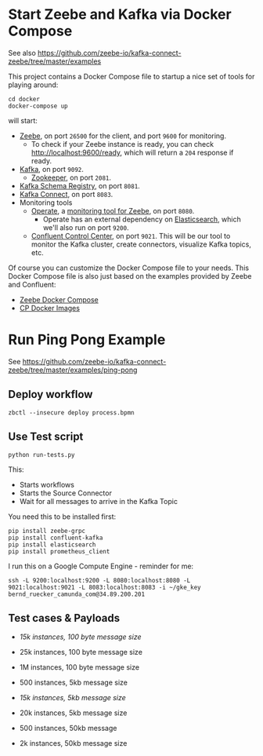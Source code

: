 

# Start Zeebe and Kafka via Docker Compose

See also https://github.com/zeebe-io/kafka-connect-zeebe/tree/master/examples

This project contains a Docker Compose file to startup a nice set of tools for playing around:

```shell
cd docker
docker-compose up
```

will start:

- [Zeebe](https://zeebe.io), on port `26500` for the client, and port `9600` for monitoring.
    - To check if your Zeebe instance is ready, you can check [http://localhost:9600/ready](http://localhost:9600/ready), 
      which will return a `204` response if ready.
- [Kafka](https://kafka.apache.org/), on port `9092`.
    - [Zookeeper](https://zookeeper.apache.org/), on port `2081`.
- [Kafka Schema Registry](https://docs.confluent.io/current/schema-registry/index.html), on port `8081`.
- [Kafka Connect](https://docs.confluent.io/current/connect/index.html), on port `8083`.
- Monitoring tools
    - [Operate](https://github.com/zeebe-io/zeebe/releases/tag/0.20.0), a [monitoring tool for Zeebe](https://zeebe.io/blog/2019/04/announcing-operate-visibility-and-problem-solving/), on port `8080`.
        - Operate has an external dependency on [Elasticsearch](https://www.elastic.co/), which we'll also run on port `9200`.
    - [Confluent Control Center](https://www.confluent.io/confluent-control-center/), on port `9021`. This will be our tool to monitor the Kafka cluster, create connectors, visualize Kafka topics, etc.

Of course you can customize the Docker Compose file to your needs. This Docker Compose file is also just based on the examples provided by Zeebe and Confluent:

- [Zeebe Docker Compose](https://github.com/zeebe-io/zeebe-docker-compose)
- [CP Docker Images](https://github.com/zeebe-io/zeebe-docker-compose)


# Run Ping Pong Example

See https://github.com/zeebe-io/kafka-connect-zeebe/tree/master/examples/ping-pong

## Deploy workflow 

```shell
zbctl --insecure deploy process.bpmn
```

## Use Test script

```
python run-tests.py
```

This:

* Starts workflows
* Starts the Source Connector
* Wait for all messages to arrive in the Kafka Topic

You need this to be installed first:

```
pip install zeebe-grpc
pip install confluent-kafka
pip install elasticsearch
pip install prometheus_client
```

I run this on a Google Compute Engine - reminder for me:
```
ssh -L 9200:localhost:9200 -L 8080:localhost:8080 -L 9021:localhost:9021 -L 8083:localhost:8083 -i ~/gke_key bernd_ruecker_camunda_com@34.89.200.201
```


## Test cases & Payloads

* *15k instances, 100 byte message size*
* 25k instances, 100 byte message size
* 1M instances, 100 byte message size

* 500 instances, 5kb message size
* *15k instances, 5kb message size*
* 20k instances, 5kb message size

* 500 instances, 50kb message
* 2k instances, 50kb message size